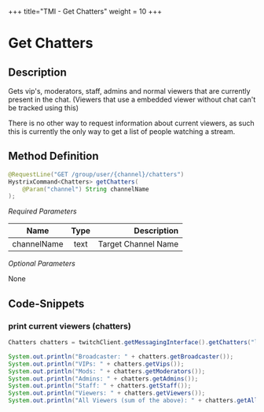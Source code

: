 +++
title="TMI - Get Chatters"
weight = 10
+++

# Get Chatters

## Description

Gets vip's, moderators, staff, admins and normal viewers that are currently present in the chat. (Viewers that use a embedded viewer without chat can't be tracked using this)

There is no other way to request information about current viewers, as such this is currently the only way to get a list of people watching a stream.

## Method Definition

```java
@RequestLine("GET /group/user/{channel}/chatters")
HystrixCommand<Chatters> getChatters(
	@Param("channel") String channelName
);
```

*Required Parameters*

| Name          | Type      | Description  |
| ------------- |:---------:| -----------------:|
| channelName | text | Target Channel Name |

*Optional Parameters*

None

## Code-Snippets

### print current viewers (chatters)

```java
Chatters chatters = twitchClient.getMessagingInterface().getChatters("lirik").execute();

System.out.println("Broadcaster: " + chatters.getBroadcaster());
System.out.println("VIPs: " + chatters.getVips());
System.out.println("Mods: " + chatters.getModerators());
System.out.println("Admins: " + chatters.getAdmins());
System.out.println("Staff: " + chatters.getStaff());
System.out.println("Viewers: " + chatters.getViewers());
System.out.println("All Viewers (sum of the above): " + chatters.getAllViewers());
```
